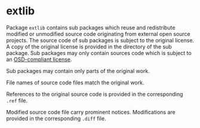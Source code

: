 # extlib

Package `extlib` contains sub packages which reuse and redistribute modified or unmodified source code originating from external open source projects. The source code of sub packages is subject to the original license. A copy of the original license is provided in the directory of the sub package. Sub packages may only contain sources code which is subject to an [OSD-compliant license](https://opensource.org/licenses).

Sub packages may contain only parts of the original work.

File names of source code files match the original work.

References to the original source code is provided in the corresponding `.ref` file.

Modified source code file carry prominent notices. Modifications are provided in the corresponding `.diff` file.
